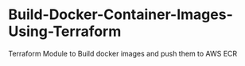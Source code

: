 # Build-Docker-Container-Images-Using-Terraform
Terraform Module to Build docker images and push them to AWS ECR

